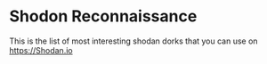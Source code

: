 # Shodon Reconnaissance
  This is the list of most interesting shodan dorks that you can use on https://Shodan.io
